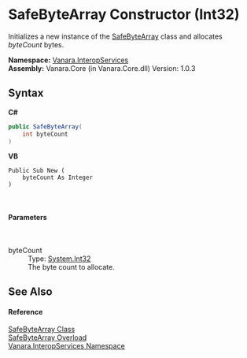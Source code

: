 # SafeByteArray Constructor (Int32)
 

Initializes a new instance of the <a href="83d9ff5b-cb4a-bac0-189d-5b6f1917a542">SafeByteArray</a> class and allocates *byteCount* bytes.

**Namespace:**&nbsp;<a href="46913109-b3e0-3b59-6f7f-071f8aa90bf0">Vanara.InteropServices</a><br />**Assembly:**&nbsp;Vanara.Core (in Vanara.Core.dll) Version: 1.0.3

## Syntax

**C#**<br />
``` C#
public SafeByteArray(
	int byteCount
)
```

**VB**<br />
``` VB
Public Sub New ( 
	byteCount As Integer
)
```

<br />

#### Parameters
&nbsp;<dl><dt>byteCount</dt><dd>Type: <a href="http://msdn2.microsoft.com/en-us/library/td2s409d" target="_blank">System.Int32</a><br />The byte count to allocate.</dd></dl>

## See Also


#### Reference
<a href="83d9ff5b-cb4a-bac0-189d-5b6f1917a542">SafeByteArray Class</a><br /><a href="a21f56ca-8327-205d-ff23-2cfbb1c203f0">SafeByteArray Overload</a><br /><a href="46913109-b3e0-3b59-6f7f-071f8aa90bf0">Vanara.InteropServices Namespace</a><br />
